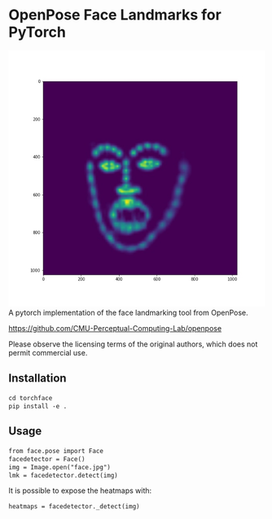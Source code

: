 # OpenPose Face Landmarks for PyTorch

![heatmap](img/heatmap.jpg)
A pytorch implementation of the face landmarking tool from OpenPose.

<https://github.com/CMU-Perceptual-Computing-Lab/openpose>

Please observe the licensing terms of the original authors, which does not permit
commercial use.

## Installation

    cd torchface
    pip install -e .

## Usage

    from face.pose import Face
    facedetector = Face()
    img = Image.open("face.jpg")
    lmk = facedetector.detect(img)

It is possible to expose the heatmaps with:

    heatmaps = facedetector._detect(img)
